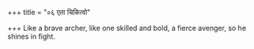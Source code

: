 +++
title = "०६ एता चिकित्वो"

+++
Like a brave archer, like one skilled and bold, a fierce avenger, so he shines in fight.